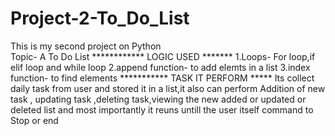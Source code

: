 # Project-2-To_Do_List
This is my second project on Python
<br>
Topic- A To Do List
************ LOGIC USED *******
1.Loops- For loop,if elif loop and while loop
2.append function- to add elemts in a list
3.index function- to find elements
*********** TASK IT PERFORM *****
Its collect daily task from user and stored it in a list,it also can perform Addition of new task , updating task ,deleting task,viewing the new added or updated or deleted list and most importantly it reuns untill the user itself command to Stop or end
</br>
